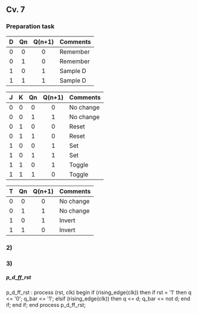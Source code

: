  ## Cv. 7
 
 ### Preparation task
 | **D** | **Qn** | **Q(n+1)** | **Comments** |
   | :-: | :-: | :-: | :-- |
   | 0 | 0 | 0 | Remember |
   | 0 | 1 | 0 | Remember |
   | 1 | 0 | 1 | Sample D |
   | 1 | 1 | 1 | Sample D |

   | **J** | **K** | **Qn** | **Q(n+1)** | **Comments** |
   | :-: | :-: | :-: | :-: | :-- |
   | 0 | 0 | 0 | 0 | No change |
   | 0 | 0 | 1 | 1 | No change |
   | 0 | 1 | 0 | 0 | Reset |
   | 0 | 1 | 1 | 0 | Reset |
   | 1 | 0 | 0 | 1 | Set |
   | 1 | 0 | 1 | 1 | Set |
   | 1 | 1 | 0 | 1 | Toggle |
   | 1 | 1 | 1 | 0 | Toggle |

   | **T** | **Qn** | **Q(n+1)** | **Comments** |
   | :-: | :-: | :-: | :-- |
   | 0 | 0 | 0 | No change |
   | 0 | 1 | 1 | No change |
   | 1 | 0 | 1 | Invert |
   | 1 | 1 | 0 | Invert |

### 2)

### 3)

##### p_d_ff_rst
p_d_ff_rst : process (rst, clk)
    begin
               if (rising_edge(clk)) then
                   if rst = '1' then
                       q     <= '0';
                       q_bar <= '1';
                   elsif (rising_edge(clk)) then
                       q <= d;
                       q_bar <= not d;
                   end if;
               end if;
    end process p_d_ff_rst;
